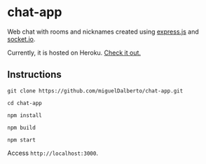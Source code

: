 # chat-app

Web chat with rooms and nicknames created using 
[express.js](https://expressjs.com/)
and 
[socket.io](https://expressjs.com/).

Currently, it is hosted on Heroku.
[Check it out.](https://dalberto-chat-app.herokuapp.com)

## Instructions

``git clone https://github.com/miguelDalberto/chat-app.git``

``cd chat-app``

``npm install``

``npm build``

``npm start``

Access `http://localhost:3000`.